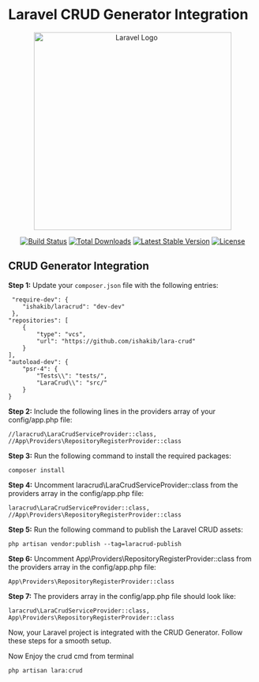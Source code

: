 # Laravel CRUD Generator Integration

<p align="center"><a href="https://laravel.com" target="_blank"><img src="https://raw.githubusercontent.com/laravel/art/master/logo-lockup/5%20SVG/2%20CMYK/1%20Full%20Color/laravel-logolockup-cmyk-red.svg" width="400" alt="Laravel Logo"></a></p>

<p align="center">
<a href="https://github.com/laravel/framework/actions"><img src="https://github.com/laravel/framework/workflows/tests/badge.svg" alt="Build Status"></a>
<a href="https://packagist.org/packages/laravel/framework"><img src="https://img.shields.io/packagist/dt/laravel/framework" alt="Total Downloads"></a>
<a href="https://packagist.org/packages/laravel/framework"><img src="https://img.shields.io/packagist/v/laravel/framework" alt="Latest Stable Version"></a>
<a href="https://packagist.org/packages/laravel/framework"><img src="https://img.shields.io/packagist/l/laravel/framework" alt="License"></a>
</p>

## CRUD Generator Integration

**Step 1:** Update your `composer.json` file with the following entries:

```
 "require-dev": {
    "ishakib/laracrud": "dev-dev"
 },
"repositories": [
    {
        "type": "vcs",
        "url": "https://github.com/ishakib/lara-crud"
    }
],
"autoload-dev": {
    "psr-4": {
        "Tests\\": "tests/",
        "LaraCrud\\": "src/"
    }
}
```

**Step 2:** Include the following lines in the providers array of your config/app.php file:
```
//laracrud\LaraCrudServiceProvider::class,
//App\Providers\RepositoryRegisterProvider::class
```

**Step 3:** Run the following command to install the required packages:
```
composer install
```


**Step 4:**  Uncomment laracrud\LaraCrudServiceProvider::class from the providers array in the config/app.php file:
```
laracrud\LaraCrudServiceProvider::class,
//App\Providers\RepositoryRegisterProvider::class
```

**Step 5:** Run the following command to publish the Laravel CRUD assets:

```php artisan vendor:publish --tag=laracrud-publish```

**Step 6:**  Uncomment App\Providers\RepositoryRegisterProvider::class from the providers array in the config/app.php file:
```
App\Providers\RepositoryRegisterProvider::class
```
**Step 7:** The providers array in the config/app.php file should look like:
```
laracrud\LaraCrudServiceProvider::class,
App\Providers\RepositoryRegisterProvider::class
```
Now, your Laravel project is integrated with the CRUD Generator. Follow these steps for a smooth setup.

Now Enjoy the crud cmd from terminal
```
php artisan lara:crud
```
